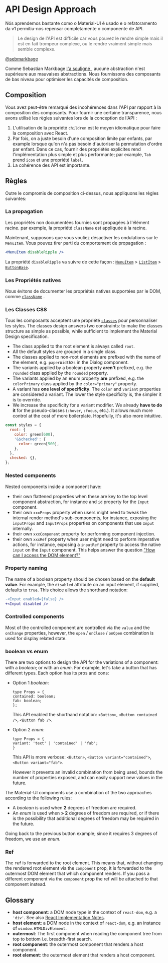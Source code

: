 # API Design Approach

<p class="description">Nós aprendemos bastante como o Material-UI é usado e o refatoramento da v1 permitiu-nos repensar completamente o componente de API.</p>

> Le design de l'API est difficile car vous pouvez le rendre simple mais il est en fait trompeur complexe, ou le rendre vraiment simple mais semble complexe.

[@sebmarkbage](https://twitter.com/sebmarkbage/status/728433349337841665)

Comme Sebastian Markbage [ l'a souligné ](https://2014.jsconf.eu/speakers/sebastian-markbage-minimal-api-surface-area-learning-patterns-instead-of-frameworks.html) , aucune abstraction n'est supérieure aux mauvaises abstractions. Nous fournissons des composants de bas niveau pour optimiser les capacités de composition.

## Composition

Vous avez peut-être remarqué des incohérences dans l'API par rapport à la composition des composants. Pour fournir une certaine transparence, nous avons utilisé les règles suivantes lors de la conception de l'API :

1. L'utilisation de la propriété `children` est le moyen idiomatique pour faire la composition avec React.
2. Par fois, on a juste besoin d'une composition limite par enfants, par example lorsque qu'on n'a pas besoin d'autoriser la permutation d'ordre par enfant. Dans ce cas, fournir des propriétés explicites rend l'implémentation plus simple et plus performante; par example, `Tab` prend `icon` et une propriété `label`.
3. La cohérence des API est importante.

## Règles

Outre le compromis de composition ci-dessus, nous appliquons les règles suivantes:

### La propagation

Les propriétés non documentées fournies sont propagées à l'élément racine. par exemple, la propriété ` className ` est appliquée à la racine.

Maintenant, supposons que vous vouliez désactiver les ondulations sur le `MenuItem`. Vous pouvez tirer parti du comportement de propagation :

```jsx
<MenuItem disableRipple />
```

La propriété `disableRipple` va suivre de cette façon : [`MenuItem`](/api/menu-item/) > [`ListItem`](/api/list-item/) > [`ButtonBase`](/api/button-base/).

### Les Propriétés natives

Nous évitons de documenter les propriétés natives supportées par le DOM, comme [` className `](/customization/components/#overriding-styles-with-class-names) .

### Les Classes CSS

Tous les composants acceptent une propriété [` classes `](/customization/components/#overriding-styles-with-classes) pour personnaliser les styles. The classes design answers two constraints: to make the classes structure as simple as possible, while sufficient to implement the Material Design specification.

- The class applied to the root element is always called `root`.
- All the default styles are grouped in a single class.
- The classes applied to non-root elements are prefixed with the name of the element, e.g. `paperWidthXs` in the Dialog component.
- The variants applied by a boolean property **aren't** prefixed, e.g. the `rounded` class applied by the `rounded` property.
- The variants applied by an enum property **are** prefixed, e.g. the `colorPrimary` class applied by the `color="primary"` property.
- A variant has **one level of specificity**. The `color` and `variant` properties are considered a variant. The lower the style specificity is, the simpler it is to override.
- We increase the specificity for a variant modifier. We already **have to do it** for the pseudo-classes (`:hover`, `:focus`, etc.). It allows much more control at the cost of more boilerplate. Hopefully, it's also more intuitive.

```js
const styles = {
  root: {
    color: green[600],
    '&$checked': {
      color: green[500],
    },
  },
  checked: {},
};
```

### Nested components

Nested components inside a component have:

- their own flattened properties when these are key to the top level component abstraction, for instance and `id` property for the `Input` component.
- their own `xxxProps` property when users might need to tweak the internal render method's sub-components, for instance, exposing the `inputProps` and `InputProps` properties on components that use `Input` internally.
- their own `xxxComponent` property for performing component injection.
- their own `xxxRef` property when user might need to perform imperative actions, for instance, exposing a `inputRef` property to access the native `input` on the `Input` component. This helps answer the question ["How can I access the DOM element?"](/getting-started/faq/#how-can-i-access-the-dom-element)

### Property naming

The name of a boolean property should be chosen based on the **default value**. For example, the `disabled` attribute on an input element, if supplied, defaults to `true`. This choice allows the shorthand notation:

```diff
-<Input enabled={false} />
+<Input disabled />
```

### Controlled components

Most of the controlled component are controlled via the `value` and the `onChange` properties, however, the `open` / `onClose` / `onOpen` combination is used for display related state.

### boolean vs enum

There are two options to design the API for the variations of a component: with a *boolean*; or with an *enum*. For example, let's take a button that has different types. Each option has its pros and cons:

- Option 1 *boolean*:
    
    ```tsx
    type Props = {
    contained: boolean;
    fab: boolean;
    };
    ```
    
    This API enabled the shorthand notation: `<Button>`, `<Button contained />`, `<Button fab />`.

- Option 2 *enum*:
    
    ```tsx
    type Props = {
    variant: 'text' | 'contained' | 'fab';
    }
    ```
    
    This API is more verbose: `<Button>`, `<Button variant="contained">`, `<Button variant="fab">`.
    
    However it prevents an invalid combination from being used, bounds the number of properties exposed, and can easily support new values in the future.

The Material-UI components use a combination of the two approaches according to the following rules:

- A *boolean* is used when **2** degrees of freedom are required.
- An *enum* is used when **> 2** degrees of freedom are required, or if there is the possibility that additional degrees of freedom may be required in the future.

Going back to the previous button example; since it requires 3 degrees of freedom, we use an *enum*.

### Ref

The `ref` is forwarded to the root element. This means that, without changing the rendered root element via the `component` prop, it is forwarded to the outermost DOM element that which component renders. If you pass a different component via the `component` prop the ref will be attached to that component instead.

## Glossary

- **host component**: a DOM node type in the context of `react-dom`, e.g. a `'div'`. See also [React Implementation Notes](https://reactjs.org/docs/implementation-notes.html#mounting-host-elements).
- **host element**: a DOM node in the context of `react-dom`, e.g. an instance of `window.HTMLDivElement`.
- **outermost**: The first component when reading the component tree from top to bottom i.e. breadth-first search.
- **root component**: the outermost component that renders a host component.
- **root element**: the outermost element that renders a host component.